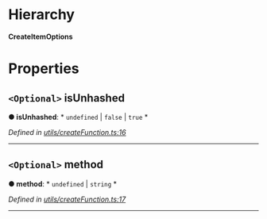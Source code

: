 

# Hierarchy

**CreateItemOptions**

# Properties

<a id="isunhashed"></a>

## `<Optional>` isUnhashed

**● isUnhashed**: * `undefined` &#124; `false` &#124; `true`
*

*Defined in [utils/createFunction.ts:16](https://github.com/polkadot-js/api/blob/a47485c/packages/type-storage/src/utils/createFunction.ts#L16)*

___
<a id="method"></a>

## `<Optional>` method

**● method**: * `undefined` &#124; `string`
*

*Defined in [utils/createFunction.ts:17](https://github.com/polkadot-js/api/blob/a47485c/packages/type-storage/src/utils/createFunction.ts#L17)*

___

